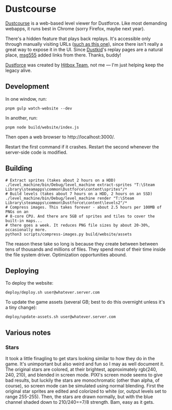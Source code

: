 # Dustcourse

[Dustcourse](https://dustcourse.com/) is a web-based level viewer for Dustforce. Like most demanding webapps, it runs best in Chrome (sorry Firefox, maybe next year).

There's a hidden feature that plays back replays. It's accessible only through manually visiting URLs ([such as this one](https://dustcourse.com/level/yottadifficult#replay=5259359,4496631,4024525,5341247,5359091,3536164,4375226,2825575,2478623,5140503)), since there isn't really a great way to expose it in the UI. Since [Dustkid](http://dustkid.com/)'s replay pages are a natural place, [msg555](https://github.com/msg555) added links from there. Thanks, buddy!

[Dustforce](http://dustforce.com/) was created by [Hitbox Team](http://hitboxteam.com/), not me — I'm just helping keep the legacy alive.

## Development

In one window, run:

    pnpm gulp watch-website --dev

In another, run:

    pnpm node build/website/index.js

Then open a web browser to http://localhost:3000/.

Restart the first command if it crashes. Restart the second whenever the server-side code is modified.

## Building

    # Extract sprites (takes about 2 hours on a HDD)
    ./level_machine/bin/Debug/level_machine extract-sprites "T:\Steam Library\steamapps\common\Dustforce\content\sprites"/*
    # Build levels (takes about 7 hours on a HDD, 2 hours on an SSD)
    ./level_machine/bin/Debug/level_machine render "T:\Steam Library\steamapps\common\Dustforce\content\levels2"/*
    # Compress images. This takes forever - about 2.5 hours per 100MB of PNGs on an
    # 8-core CPU. And there are 5GB of sprites and tiles to cover the built-in maps...
    # there goes a week. It reduces PNG file sizes by about 20-30%, occasionally more.
    python3 scripts/compress-images.py build/website/assets

The reason these take so long is because they create between between tens of
thousands and millions of files. They spend most of their time inside the file
system driver. Optimization opportunities abound.

## Deploying

To deploy the website:

    deploy/deploy.sh user@whatever.server.com

To update the game assets (several GB; best to do this overnight unless it's a tiny change):

    deploy/update-assets.sh user@whatever.server.com

## Various notes

### Stars

It took a little finagling to get stars looking similar to how they do in the game. It's
unimportant but also weird and fun so I may as well document it. The original stars are
colored, at their brightest, approximately rgb(240, 240, 210), and blended in screen mode.
PIXI's screen mode seems to give bad results, but luckily the stars are monochromatic
(other than alpha, of course), so screen mode can be simulated using normal blending.
First the original star sprites are edited and colorized to white (or, output levels set
to range 255-255). Then, the stars are drawn normally, but with the blue channel shaded
down to 210/240==7/8 strength. Bam, easy as it gets.
